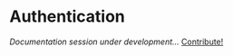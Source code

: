 # Authentication

_Documentation session under development..._ [Contribute!](https://github.com/glowieframework/glowie-website/tree/main/documentation)